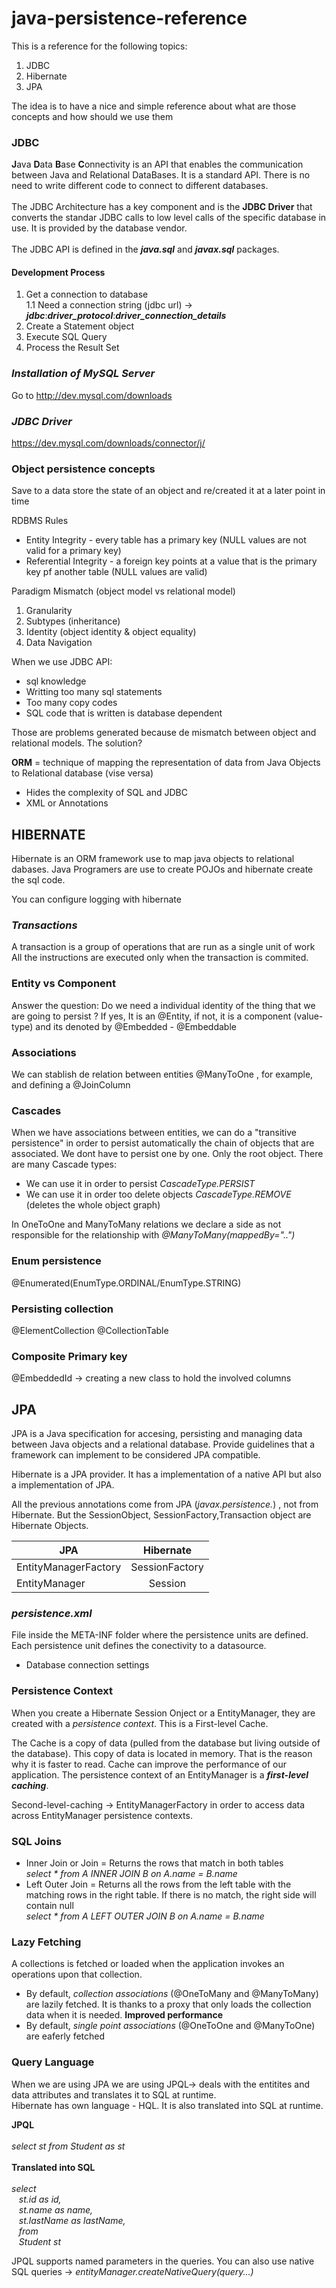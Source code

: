 # java-persistence-reference

This is a reference for the following topics:
1. JDBC
2. Hibernate
3. JPA

The idea is to have a nice and simple reference about what are those concepts and how should we use them

### **JDBC** 

**J**ava **D**ata **B**ase **C**onnectivity is an API that enables the communication between Java and Relational DataBases. It is a standard API. There is no need to write different code to connect to different databases.<br /><br />
The JDBC Architecture has a key component and is the **JDBC Driver** that converts the standar JDBC calls to low level calls of the specific database in use. It is provided by the database vendor.<br /><br />
The JDBC API is defined in the ***java.sql*** and ***javax.sql*** packages.

#### Development Process
1. Get a connection to database<br/>
1.1 Need a connection string  (jdbc url) -> ***jdbc***:***driver_protocol***:***driver_connection_details***
2. Create a Statement object
3. Execute SQL Query
4. Process the Result Set

### ***Installation of MySQL Server*** 
Go to http://dev.mysql.com/downloads 

### ***JDBC Driver***
https://dev.mysql.com/downloads/connector/j/

### Object persistence concepts
Save to a data store the state of an object and re/created it at a later point in time

RDBMS Rules
- Entity Integrity - every table has a primary key (NULL values are not valid for a primary key)
- Referential Integrity - a foreign key points at a value that is the primary key pf another table (NULL values are valid)

Paradigm Mismatch (object model vs relational model)
1. Granularity 
2. Subtypes (inheritance)
3. Identity (object identity & object equality)
4. Data Navigation

When we use JDBC API:
* sql knowledge 
* Writting too many sql statements
* Too many copy codes
* SQL code that is written is database dependent

Those are problems generated because de mismatch between object and relational models. The solution?

**ORM** = technique of mapping the representation of data from Java Objects to Relational database (vise versa)
* Hides the complexity of SQL and JDBC
* XML or Annotations

## **HIBERNATE**
Hibernate is an ORM framework use to map java objects to relational dabases. Java Programers are use to create POJOs and hibernate create the sql code. 

You can configure logging with hibernate

### *Transactions*
A transaction is a group of operations that are run as a single unit of work
All the instructions are executed only when the transaction is commited. 

### Entity vs Component 
Answer the question: Do we need a individual identity of the thing that we are going to persist ? If yes, It is an @Entity, if not, it is a component (value-type) and its denoted by @Embedded - @Embeddable 

### Associations
We can stablish de relation between entities @ManyToOne , for example, and defining a @JoinColumn

### Cascades
When we have associations between entities, we can do a "transitive persistence" in order to persist automatically the chain of objects that are associated. We dont have to persist one by one. Only the root object. 
There are many Cascade types:
* We can use it in order to persist *CascadeType.PERSIST* 
* We can use it in order too delete objects *CascadeType.REMOVE*  (deletes the whole object graph)

In OneToOne and ManyToMany relations  we declare a side as not responsible for the relationship with 
*@ManyToMany(mappedBy="..")*

### Enum persistence
@Enumerated(EnumType.ORDINAL/EnumType.STRING)

### Persisting collection
@ElementCollection
@CollectionTable

### Composite Primary key
@EmbeddedId -> creating a new class to hold the involved columns

## **JPA** ##
JPA is a Java specification for accesing, persisting and managing data between Java objects and a relational database.
Provide guidelines that a framework can implement to be considered JPA compatible.

Hibernate is a JPA provider. It has a implementation of a native API but also a implementation of JPA. 

All the previous annotations come from JPA (*javax.persistence.*) , not from Hibernate.
But the SessionObject, SessionFactory,Transaction object are Hibernate Objects.

| JPA                 | Hibernate     | 
| --------------------|:-------------:|
| EntityManagerFactory| SessionFactory| 
| EntityManager       | Session       | 

### *persistence.xml* 
File inside the META-INF folder where the persistence units are defined. Each persistence unit defines the conectivity to a datasource.
* Database connection settings

### Persistence Context
When you create a Hibernate Session Onject or a EntityManager, they are created with a *persistence context*. This is a First-level Cache.

The Cache is a copy of data (pulled from the database but living outside of the database). This copy of data is located in memory. That is the reason why it is faster to read. Cache can improve the performance of our application.  The persistence context of an EntityManager is a ***first-level caching***.

Second-level-caching -> EntityManagerFactory in order to access data across EntityManager persistence contexts. 

### SQL Joins
* Inner Join or Join = Returns the rows that match in both tables <br/>
*select * from A INNER JOIN B on A.name = B.name*
* Left Outer Join = Returns all the rows from the left table with the matching rows in the right table. If there is no match, the right side will contain null <br/>
*select * from A LEFT OUTER JOIN B on A.name = B.name*

### Lazy Fetching
A collections is fetched or loaded when the application invokes an operations upon that collection. <br/>

* By default,  *collection associations* (@OneToMany and @ManyToMany) are lazily fetched. It is thanks to a proxy that only loads the collection data when it is needed. **Improved performance**
* By default, *single point associations* (@OneToOne and @ManyToOne) are eaferly fetched

### Query Language 
When we are using JPA we are using JPQL-> deals with the entitites and data attributes and translates it to SQL at runtime. <br/>
Hibernate has own language - HQL. It is also translated into SQL at runtime.

**JPQL**<br/>  
*select st from Student as st* <br/>  
**Translated into SQL**<br/>  
*select <br/>
&nbsp;&nbsp;  st.id as id,<br/>
&nbsp;&nbsp;  st.name as name, <br/>
&nbsp;&nbsp;  st.lastName as lastName, <br/>
&nbsp;&nbsp;  from <br/>
&nbsp;&nbsp;  Student st* <br/>

JPQL supports named parameters in the queries. 
You can also use native SQL queries -> *entityManager.createNativeQuery(query...)*





